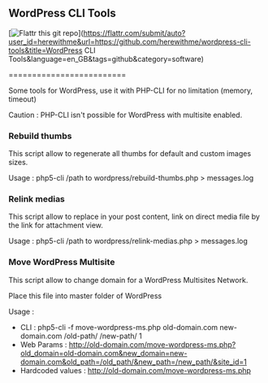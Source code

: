 ## WordPress CLI Tools

[![Flattr this git repo](http://api.flattr.com/button/flattr-badge-large.png)](https://flattr.com/submit/auto?user_id=herewithme&url=https://github.com/herewithme/wordpress-cli-tools&title=WordPress CLI Tools&language=en_GB&tags=github&category=software) 

=========================

Some tools for WordPress, use it with PHP-CLI for no limitation (memory, timeout)

Caution : PHP-CLI isn't possible for WordPress with multisite enabled.

### Rebuild thumbs

This script allow to regenerate all thumbs for default and custom images sizes.

Usage : php5-cli /path to wordpress/rebuild-thumbs.php > messages.log

### Relink medias

This script allow to replace in your post content, link on direct media file by the link for attachment view.

Usage : php5-cli /path to wordpress/relink-medias.php > messages.log

### Move WordPress Multisite

This script allow to change domain for a WordPress Multisites Network.

Place this file into master folder of WordPress

Usage :
* CLI : 				php5-cli -f move-wordpress-ms.php old-domain.com new-domain.com /old-path/ /new-path/ 1
* Web Params : 		http://old-domain.com/move-wordpress-ms.php?old_domain=old-domain.com&new_domain=new-domain.com&old_path=/old_path/&new_path=/new_path/&site_id=1
* Hardcoded values : 	http://old-domain.com/move-wordpress-ms.php